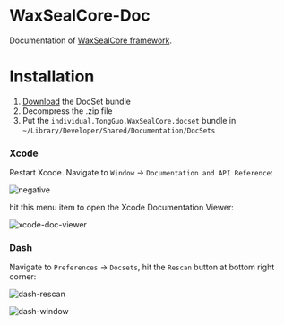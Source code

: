 # WaxSealCore-Doc

Documentation of [WaxSealCore framework](https://github.com/TongG/WaxSealCore).

# Installation

1. [Download](https://github.com/TongG/WaxSealCore-Doc/releases/tag/v1.0) the DocSet bundle
2. Decompress the .zip file
3. Put the `individual.TongGuo.WaxSealCore.docset` bundle in `~/Library/Developer/Shared/Documentation/DocSets`

### Xcode

Restart Xcode. Navigate to `Window` -> `Documentation and API Reference`:

![negative](http://i.imgbox.com/ERbHA8lZ.png)

hit this menu item to open the Xcode Documentation Viewer:

![xcode-doc-viewer](http://i.imgbox.com/eB1myqMs.png)

### Dash

Navigate to `Preferences` -> `Docsets`, hit the `Rescan` button at bottom right corner:

![dash-rescan](http://i.imgbox.com/rSiGFVHH.png)

![dash-window](http://i.imgbox.com/pDdMikGm.png)
